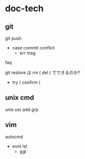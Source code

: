 
# doc-tech


## git

git push
- case commit conflict
  - err msg

faq

git restore は rm ( del ) でできるのか?
- try ( confirm )


## unix cmd

unix usr add grp


## vim

autocmd
- evnt lst
  - ggl


